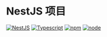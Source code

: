 # NestJS 项目

[![NestJS](https://img.shields.io/badge/NestJS-v8.0.0-green.svg)](https://nestjs.com) [![Typescript](https://img.shields.io/badge/Typescript-v5.0.0-white.svg)](https://www.typescriptlang.org/) [![npm](https://img.shields.io/badge/npm-v8.0.0-blue.svg)](https://www.npmjs.com/) [![node](https://img.shields.io/badge/node-v16.15.0-bluegreen.svg)](https://nodejs.org/en)




